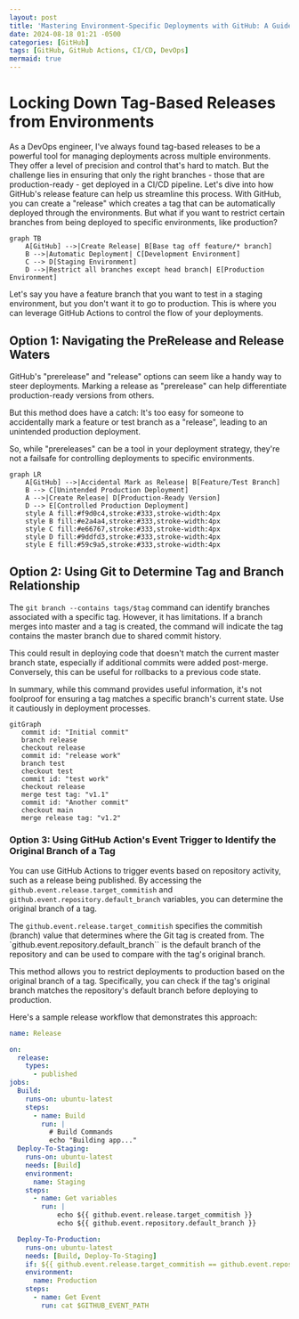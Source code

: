 ```yaml
---
layout: post
title: 'Mastering Environment-Specific Deployments with GitHub: A Guide to Tag-Based Releases'
date: 2024-08-18 01:21 -0500
categories: [GitHub]
tags: [GitHub, GitHub Actions, CI/CD, DevOps]
mermaid: true
---
```


# Locking Down Tag-Based Releases from Environments

As a DevOps engineer, I've always found tag-based releases to be a powerful tool for managing deployments across multiple environments. They offer a level of precision and control that's hard to match. But the challenge lies in ensuring that only the right branches - those that are production-ready - get deployed in a CI/CD pipeline. Let's dive into how GitHub's release feature can help us streamline this process. With GitHub, you can create a "release" which creates a tag that can be automatically deployed through the environments. But what if you want to restrict certain branches from being deployed to specific environments, like production?

```mermaid
graph TB
    A[GitHub] -->|Create Release| B[Base tag off feature/* branch]
    B -->|Automatic Deployment| C[Development Environment]
    C --> D[Staging Environment]
    D -->|Restrict all branches except head branch| E[Production Environment]
```

Let's say you have a feature branch that you want to test in a staging environment, but you don't want it to go to production. This is where you can leverage GitHub Actions to control the flow of your deployments.

## Option 1: Navigating the PreRelease and Release Waters
GitHub's "prerelease" and "release" options can seem like a handy way to steer deployments. Marking a release as "prerelease" can help differentiate production-ready versions from others.

But this method does have a catch: It's too easy for someone to accidentally mark a feature or test branch as a "release", leading to an unintended production deployment.

So, while "prereleases" can be a tool in your deployment strategy, they're not a failsafe for controlling deployments to specific environments.

```mermaid
graph LR
    A[GitHub] -->|Accidental Mark as Release| B[Feature/Test Branch]
    B --> C[Unintended Production Deployment]
    A -->|Create Release| D[Production-Ready Version]
    D --> E[Controlled Production Deployment]
    style A fill:#f9d0c4,stroke:#333,stroke-width:4px
    style B fill:#e2a4a4,stroke:#333,stroke-width:4px
    style C fill:#e66767,stroke:#333,stroke-width:4px
    style D fill:#9ddfd3,stroke:#333,stroke-width:4px
    style E fill:#59c9a5,stroke:#333,stroke-width:4px
```


## Option 2: Using Git to Determine Tag and Branch Relationship
The `git branch --contains tags/$tag` command can identify branches associated with a specific tag. However, it has limitations. If a branch merges into master and a tag is created, the command will indicate the tag contains the master branch due to shared commit history.

This could result in deploying code that doesn't match the current master branch state, especially if additional commits were added post-merge. Conversely, this can be useful for rollbacks to a previous code state.

In summary, while this command provides useful information, it's not foolproof for ensuring a tag matches a specific branch's current state. Use it cautiously in deployment processes.


```mermaid
gitGraph
   commit id: "Initial commit"
   branch release
   checkout release
   commit id: "release work"
   branch test
   checkout test
   commit id: "test work"
   checkout release
   merge test tag: "v1.1"
   commit id: "Another commit"
   checkout main
   merge release tag: "v1.2"
```

### Option 3: Using GitHub Action's Event Trigger to Identify the Original Branch of a Tag

You can use GitHub Actions to trigger events based on repository activity, such as a release being published. By accessing the `github.event.release.target_commitish` and `github.event.repository.default_branch` variables, you can determine the original branch of a tag.

The `github.event.release.target_commitish` specifies the commitish (branch) value that determines where the Git tag is created from. The `github.event.repository.default_branch`` is the default branch of the repository and can be used to compare with the tag's original branch.

This method allows you to restrict deployments to production based on the original branch of a tag. Specifically, you can check if the tag's original branch matches the repository's default branch before deploying to production.

Here's a sample release workflow that demonstrates this approach:

```yml
name: Release

on:
  release:
    types:
      - published
jobs:
  Build: 
    runs-on: ubuntu-latest
    steps:
      - name: Build
        run: |
          # Build Commands
          echo "Building app..."
  Deploy-To-Staging:
    runs-on: ubuntu-latest
    needs: [Build]
    environment:
      name: Staging
    steps:
      - name: Get variables
        run: |
            echo ${{ github.event.release.target_commitish }}
            echo ${{ github.event.repository.default_branch }}

  Deploy-To-Production:
    runs-on: ubuntu-latest
    needs: [Build, Deploy-To-Staging]
    if: ${{ github.event.release.target_commitish == github.event.repository.default_branch }}
    environment:
      name: Production
    steps:
      - name: Get Event
        run: cat $GITHUB_EVENT_PATH
```